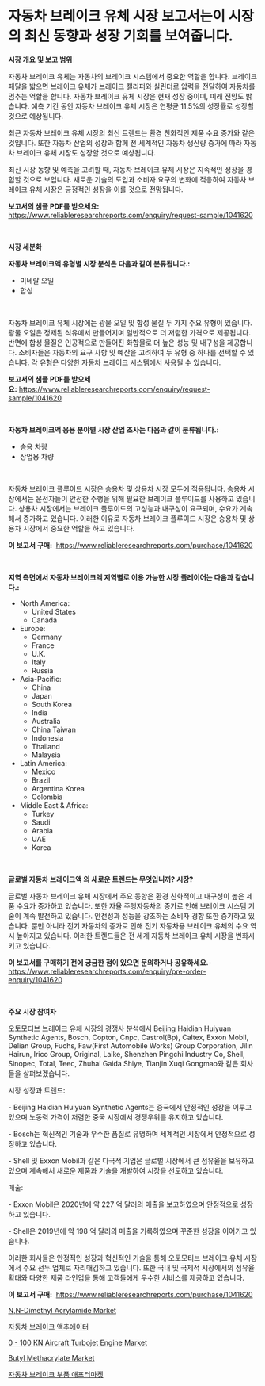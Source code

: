 <p><h1>자동차 브레이크 유체 시장 보고서는이 시장의 최신 동향과 성장 기회를 보여줍니다.</h1></p><p><strong>시장 개요 및 보고 범위</strong></p>
<p><p>자동차 브레이크 유체는 자동차의 브레이크 시스템에서 중요한 역할을 합니다. 브레이크 페달을 밟으면 브레이크 유체가 브레이크 캘리퍼와 실린더로 압력을 전달하여 자동차를 멈추는 역할을 합니다. 자동차 브레이크 유체 시장은 현재 성장 중이며, 미래 전망도 밝습니다. 예측 기간 동안 자동차 브레이크 유체 시장은 연평균 11.5%의 성장률로 성장할 것으로 예상됩니다. </p><p>최근 자동차 브레이크 유체 시장의 최신 트렌드는 환경 친화적인 제품 수요 증가와 같은 것입니다. 또한 자동차 산업의 성장과 함께 전 세계적인 자동차 생산량 증가에 따라 자동차 브레이크 유체 시장도 성장할 것으로 예상됩니다. </p><p>최신 시장 동향 및 예측을 고려할 때, 자동차 브레이크 유체 시장은 지속적인 성장을 경험할 것으로 보입니다. 새로운 기술의 도입과 소비자 요구의 변화에 적응하여 자동차 브레이크 유체 시장은 긍정적인 성장을 이룰 것으로 전망됩니다.</p></p>
<p><strong>보고서의 샘플 PDF를 받으세요:</strong> <a href="https://www.reliableresearchreports.com/enquiry/request-sample/1041620">https://www.reliableresearchreports.com/enquiry/request-sample/1041620</a></p>
<p>&nbsp;</p>
<p><strong>시장 세분화</strong></p>
<p><strong>자동차 브레이크액 유형별 시장 분석은 다음과 같이 분류됩니다.:</strong></p>
<p><ul><li>미네랄 오일</li><li>합성</li></ul></p>
<p>&nbsp;</p>
<p><p>자동차 브레이크 유체 시장에는 광물 오일 및 합성 물질 두 가지 주요 유형이 있습니다. 광물 오일은 정제된 석유에서 만들어지며 일반적으로 더 저렴한 가격으로 제공됩니다. 반면에 합성 물질은 인공적으로 만들어진 화합물로 더 높은 성능 및 내구성을 제공합니다. 소비자들은 자동차의 요구 사항 및 예산을 고려하여 두 유형 중 하나를 선택할 수 있습니다. 각 유형은 다양한 자동차 브레이크 시스템에서 사용될 수 있습니다.</p></p>
<p><strong>보고서의 샘플 PDF를 받으세요:</strong>&nbsp;<a href="https://www.reliableresearchreports.com/enquiry/request-sample/1041620">https://www.reliableresearchreports.com/enquiry/request-sample/1041620</a></p>
<p>&nbsp;</p>
<p><strong> 자동차 브레이크액 응용 분야별 시장 산업 조사는 다음과 같이 분류됩니다.:</strong></p>
<p><ul><li>승용 차량</li><li>상업용 차량</li></ul></p>
<p>&nbsp;</p>
<p><p>자동차 브레이크 플루이드 시장은 승용차 및 상용차 시장 모두에 적용됩니다. 승용차 시장에서는 운전자들이 안전한 주행을 위해 필요한 브레이크 플루이드를 사용하고 있습니다. 상용차 시장에서는 브레이크 플루이드의 고성능과 내구성이 요구되며, 수요가 계속해서 증가하고 있습니다. 이러한 이유로 자동차 브레이크 플루이드 시장은 승용차 및 상용차 시장에서 중요한 역할을 하고 있습니다.</p></p>
<p><strong>이 보고서 구매:</strong>&nbsp; <a href="https://www.reliableresearchreports.com/purchase/1041620">https://www.reliableresearchreports.com/purchase/1041620</a></p>
<p>&nbsp;</p>
<p><strong>지역 측면에서 자동차 브레이크액 지역별로 이용 가능한 시장 플레이어는 다음과 같습니다.:</strong></p>
<p><ul>
    <li>
        North America:
        <ul>
            <li>United States</li>
            <li>Canada</li>
        </ul>
    </li>
    <li>
        Europe:
        <ul>
            <li>Germany</li>
            <li>France</li>
            <li>U.K.</li>
            <li>Italy</li>
            <li>Russia</li>
        </ul>
    </li>
    <li>
        Asia-Pacific:
        <ul>
            <li>China</li>
            <li>Japan</li>
            <li>South Korea</li>
            <li>India</li>
            <li>Australia</li>
            <li>China Taiwan</li>
            <li>Indonesia</li>
            <li>Thailand</li>
            <li>Malaysia</li>
        </ul>
    </li>
    <li>
        Latin America:
        <ul>
            <li>Mexico</li>
            <li>Brazil</li>
            <li>Argentina Korea</li>
            <li>Colombia</li>
        </ul>
    </li>
    <li>
        Middle East & Africa:
        <ul>
            <li>Turkey</li>
            <li>Saudi</li>
            <li>Arabia</li>
            <li>UAE</li>
            <li>Korea</li>
        </ul>
    </li>
    </ul></p>
<p>&nbsp;</p>
<p><strong>글로벌 자동차 브레이크액 의 새로운 트렌드는 무엇입니까? 시장?</strong></p>
<p><p>글로벌 자동차 브레이크 유체 시장에서 주요 동향은 환경 친화적이고 내구성이 높은 제품 수요가 증가하고 있습니다. 또한 자율 주행자동차의 증가로 인해 브레이크 시스템 기술이 계속 발전하고 있습니다. 안전성과 성능을 강조하는 소비자 경향 또한 증가하고 있습니다. 뿐만 아니라 전기 자동차의 증가로 인해 전기 자동차용 브레이크 유체의 수요 역시 높아지고 있습니다. 이러한 트렌드들은 전 세계 자동차 브레이크 유체 시장을 변화시키고 있습니다.</p></p>
<p><strong>이 보고서를 구매하기 전에 궁금한 점이 있으면 문의하거나 공유하세요.</strong>- <a href="https://www.reliableresearchreports.com/enquiry/pre-order-enquiry/1041620">https://www.reliableresearchreports.com/enquiry/pre-order-enquiry/1041620</a></p>
<p>&nbsp;</p>
<p><strong>주요 시장 참여자</strong></p>
<p><p>오토모티브 브레이크 유체 시장의 경쟁사 분석에서 Beijing Haidian Huiyuan Synthetic Agents, Bosch, Copton, Cnpc, Castrol(Bp), Caltex, Exxon Mobil, Delian Group, Fuchs, Faw(First Automobile Works) Group Corporation, Jilin Hairun, Irico Group, Original, Laike, Shenzhen Pingchi Industry Co, Shell, Sinopec, Total, Teec, Zhuhai Gaida Shiye, Tianjin Xuqi Gongmao와 같은 회사들을 살펴보겠습니다.</p><p>시장 성장과 트렌드:</p><p>- Beijing Haidian Huiyuan Synthetic Agents는 중국에서 안정적인 성장을 이루고 있으며 노동력 가격이 저렴한 중국 시장에서 경쟁우위를 유지하고 있습니다.</p><p>- Bosch는 혁신적인 기술과 우수한 품질로 유명하며 세계적인 시장에서 안정적으로 성장하고 있습니다.</p><p>- Shell 및 Exxon Mobil과 같은 다국적 기업은 글로벌 시장에서 큰 점유율을 보유하고 있으며 계속해서 새로운 제품과 기술을 개발하여 시장을 선도하고 있습니다.</p><p>매출:</p><p>- Exxon Mobil은 2020년에 약 227 억 달러의 매출을 보고하였으며 안정적으로 성장하고 있습니다.</p><p>- Shell은 2019년에 약 198 억 달러의 매출을 기록하였으며 꾸준한 성장을 이어가고 있습니다.</p><p>이러한 회사들은 안정적인 성장과 혁신적인 기술을 통해 오토모티브 브레이크 유체 시장에서 주요 선두 업체로 자리매김하고 있습니다. 또한 국내 및 국제적 시장에서의 점유율 확대와 다양한 제품 라인업을 통해 고객들에게 우수한 서비스를 제공하고 있습니다.</p></p>
<p><strong>이 보고서 구매:</strong>&nbsp;&nbsp;<a href="https://www.reliableresearchreports.com/purchase/1041620">https://www.reliableresearchreports.com/purchase/1041620</a></p>
<p><p><a href="https://issuu.com/reportprime-2/docs/nn-dimethyl-acrylamide-market-size-2030.pptx">N,N-Dimethyl Acrylamide Market</a></p><p><a href="https://github.com/oajzkywllm460/Market-Research-Report-List-1/blob/main/5525373193108.md">자동차 브레이크 액추에이터</a></p><p><a href="https://issuu.com/reportprime-2/docs/0-100-kn-aircraft-turbojet-engine-market-size-2030">0 - 100 KN Aircraft Turbojet Engine Market</a></p><p><a href="https://github.com/provorikovar/Market-Research-Report-List-3/blob/main/butyl-methacrylate-market.md">Butyl Methacrylate Market</a></p><p><a href="https://github.com/vsr06p4p49/Market-Research-Report-List-1/blob/main/6457144193109.md">자동차 브레이크 부품 애프터마켓</a></p></p>
